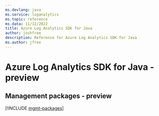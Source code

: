 ```yaml
---
ms.devlang: java
ms.service: loganalytics
ms.topic: reference
ms.data: 11/12/2022
title: Azure Log Analytics SDK for Java
author: joshfree
description: Reference for Azure Log Analytics SDK for Java
ms.author: jfree
---
```

# Azure Log Analytics SDK for Java - preview

## Management packages - preview
[!INCLUDE [mgmt-packages](log-analytics-mgmt-index.md)]